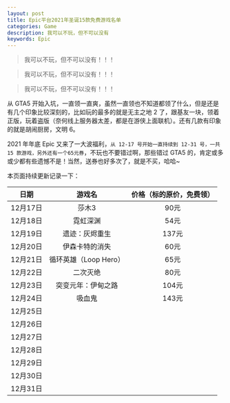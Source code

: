 ```yaml
---
layout: post
title: Epic平台2021年圣诞15款免费游戏名单
categories: Game
description: 我可以不玩，但不可以没有
keywords: Epic
---
```


> 我可以不玩，但不可以没有！！！

> 我可以不玩，但不可以没有！！！

> 我可以不玩，但不可以没有！！！

从 GTA5 开始入坑，一直领一直爽，虽然一直领也不知道都领了什么，但是还是有几个印象比较深刻的，比如玩的最多的就是无主之地 2 了，跟基友一块，领着正版，玩着盗版（奈何线上服务器太差，都是在游侠上面联机）。还有几款有印象的就是胡闹厨房，文明 6。

2021 年年底 Epic 又来了一大波福利，`从 12-17 号开始一直持续到 12-31 号，一共 15 款游戏，另外还有一个65元券`，不玩也不要错过啊，那些错过 GTA5 的，肯定或多或少都有些遗憾不是！当然，送券也好多次了，就是不买，哈哈~

本页面持续更新记录一下：

|   日期   |        游戏名         | 价格（标的原价，免费领） |
| :------: | :-------------------: | :----------------------: |
| 12月17日 |         莎木3         |           90元           |
| 12月18日 |       霓虹深渊        |           54元           |
| 12月19日 |    遗迹：灰烬重生     |          137元           |
| 12月20日 |    伊森卡特的消失     |           60元           |
| 12月21日 | 循环英雄（Loop Hero） |           65元           |
| 12月22日 |       二次灭绝        |           80元           |
| 12月23日 |  突变元年：伊甸之路   |          104元           |
| 12月24日 |        吸血鬼         |          143元           |
| 12月25日 |                       |                          |
| 12月26日 |                       |                          |
| 12月27日 |                       |                          |
| 12月28日 |                       |                          |
| 12月29日 |                       |                          |
| 12月30日 |                       |                          |
| 12月31日 |                       |                          |


